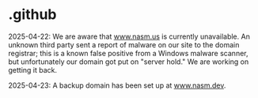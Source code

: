 # .github
2025-04-22: We are aware that www.nasm.us is currently
unavailable. An unknown third party sent a report of malware on our
site to the domain registrar; this is a known false
positive from a Windows malware scanner, but unfortunately our domain
got put on "server hold." We are working on getting it back.

2025-04-23: A backup domain has been set up at www.nasm.dev.

